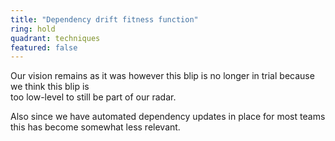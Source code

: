 ```yaml
---
title: "Dependency drift fitness function"
ring: hold
quadrant: techniques
featured: false
---
```


Our vision remains as it was however this blip is no longer in trial because we think this blip is  
too low-level to still be part of our radar.

Also since we have automated dependency updates in place for most teams this has become somewhat less relevant. 
